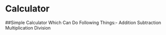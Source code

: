 # Calculator
##Simple Calculator Which Can Do Following Things:-
  Addition
  Subtraction
  Multiplication
  Division
